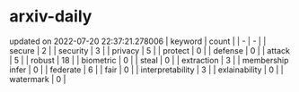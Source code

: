# arxiv-daily
updated on 2022-07-20 22:37:21.278006
| keyword | count |
| - | - |
| secure | 2 |
| security | 3 |
| privacy | 5 |
| protect | 0 |
| defense | 0 |
| attack | 5 |
| robust | 18 |
| biometric | 0 |
| steal | 0 |
| extraction | 3 |
| membership infer | 0 |
| federate | 6 |
| fair | 0 |
| interpretability | 3 |
| exlainability | 0 |
| watermark | 0 |
